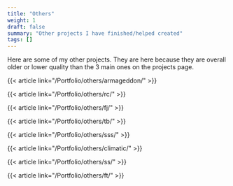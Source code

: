 ```yaml
---
title: "Others"
weight: 1
draft: false
summary: "Other projects I have finished/helped created"
tags: []
---
```

Here are some of my other projects. They are here because they are overall older or lower quality than the 3 main ones on the projects page.

{{< article link="/Portfolio/others/armageddon/" >}} 

{{< article link="/Portfolio/others/rc/" >}} 

{{< article link="/Portfolio/others/fj/" >}}

{{< article link="/Portfolio/others/tb/" >}} 

{{< article link="/Portfolio/others/sss/" >}} 

{{< article link="/Portfolio/others/climatic/" >}} 

{{< article link="/Portfolio/others/ss/" >}} 

{{< article link="/Portfolio/others/ft/" >}}

